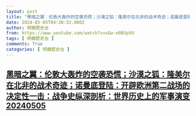 ```yaml
---
layout: post
title: "黑暗之翼：伦敦大轰炸的空袭恐慌；沙漠之狐：隆美尔在北非的战术奇迹；诺曼底登陆：开辟欧洲第二战场的决定性一击：战争史纵深剖析：世界历史上的军事演变20240505"
date: 2024-05-05T04:30:52.000Z
author: 明鏡歷史台
from: https://www.youtube.com/watch?v=sGw-e0BVpVU
tags: [ 明鏡歷史台 ]
comments: True
categories: [ 明鏡歷史台 ]
---
```

<!--1714883452000-->
[黑暗之翼：伦敦大轰炸的空袭恐慌；沙漠之狐：隆美尔在北非的战术奇迹；诺曼底登陆：开辟欧洲第二战场的决定性一击：战争史纵深剖析：世界历史上的军事演变20240505](https://www.youtube.com/watch?v=sGw-e0BVpVU)
------

<div>

</div>
